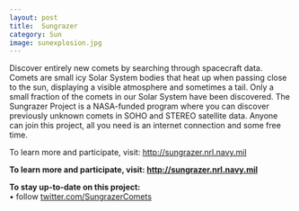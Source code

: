 ```yaml
---
layout: post
title:  Sungrazer
category: Sun
image: sunexplosion.jpg
---
```

Discover entirely new comets by searching through spacecraft data. Comets are small icy Solar System bodies that heat up when passing close to the sun, displaying a visible atmosphere and sometimes a tail. Only a small fraction of the comets in our Solar System have been discovered. The Sungrazer Project is a NASA-funded program where you can discover previously unknown comets in SOHO and STEREO satellite data. Anyone can join this project, all you need is an internet connection and some free time.

To learn more and participate, visit: http://sungrazer.nrl.navy.mil

<div class="entry-content">
<p><strong>To learn more and participate, visit: <a href="http://sungrazer.nrl.navy.mil/">http://sungrazer.nrl.navy.mil</a></strong></p>
<p><strong>To stay up-to-date on this project:</strong><br/>
• follow <a href="https://twitter.com/SungrazerComets">twitter.com/SungrazerComets</a></p>
 
</div>
 

